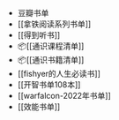 - ⾖瓣书单
- [[拿铁阅读系列书单]]
- [[得到听书]]
- 📦[[通识课程清单]]
- 📦[[通识书籍清单]]
- [[fishyer的人生必读书]]
- [[开智书单108本]]
- [[warfalcon-2022年书单]]
- [[效能书单]]